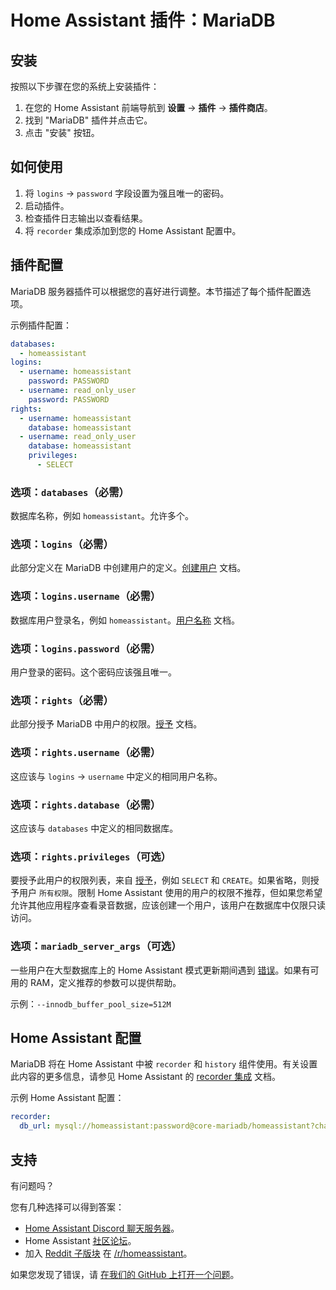 # Home Assistant 插件：MariaDB

## 安装

按照以下步骤在您的系统上安装插件：

1. 在您的 Home Assistant 前端导航到 **设置** -> **插件** -> **插件商店**。
2. 找到 "MariaDB" 插件并点击它。
3. 点击 "安装" 按钮。

## 如何使用

1. 将 `logins` -> `password` 字段设置为强且唯一的密码。
2. 启动插件。
3. 检查插件日志输出以查看结果。
4. 将 `recorder` 集成添加到您的 Home Assistant 配置中。

## 插件配置

MariaDB 服务器插件可以根据您的喜好进行调整。本节描述了每个插件配置选项。

示例插件配置：

```yaml
databases:
  - homeassistant
logins:
  - username: homeassistant
    password: PASSWORD
  - username: read_only_user
    password: PASSWORD
rights:
  - username: homeassistant
    database: homeassistant
  - username: read_only_user
    database: homeassistant
    privileges:
      - SELECT
```

### 选项：`databases`（必需）

数据库名称，例如 `homeassistant`。允许多个。

### 选项：`logins`（必需）

此部分定义在 MariaDB 中创建用户的定义。[创建用户][createuser] 文档。

### 选项：`logins.username`（必需）

数据库用户登录名，例如 `homeassistant`。[用户名称][username] 文档。

### 选项：`logins.password`（必需）

用户登录的密码。这个密码应该强且唯一。

### 选项：`rights`（必需）

此部分授予 MariaDB 中用户的权限。[授予][grant] 文档。

### 选项：`rights.username`（必需）

这应该与 `logins` -> `username` 中定义的相同用户名称。

### 选项：`rights.database`（必需）

这应该与 `databases` 中定义的相同数据库。

### 选项：`rights.privileges`（可选）

要授予此用户的权限列表，来自 [授予][grant]，例如 `SELECT` 和 `CREATE`。如果省略，则授予用户 `所有权限`。限制 Home Assistant 使用的用户的权限不推荐，但如果您希望允许其他应用程序查看录音数据，应该创建一个用户，该用户在数据库中仅限只读访问。

### 选项：`mariadb_server_args`（可选）

一些用户在大型数据库上的 Home Assistant 模式更新期间遇到 [错误][migration-issues]。如果有可用的 RAM，定义推荐的参数可以提供帮助。

示例：`--innodb_buffer_pool_size=512M`

## Home Assistant 配置

MariaDB 将在 Home Assistant 中被 `recorder` 和 `history` 组件使用。有关设置此内容的更多信息，请参见 Home Assistant 的 [recorder 集成][mariadb-ha-recorder] 文档。

示例 Home Assistant 配置：

```yaml
recorder:
  db_url: mysql://homeassistant:password@core-mariadb/homeassistant?charset=utf8mb4
```

## 支持

有问题吗？

您有几种选择可以得到答案：

- [Home Assistant Discord 聊天服务器][discord]。
- Home Assistant [社区论坛][forum]。
- 加入 [Reddit 子版块][reddit] 在 [/r/homeassistant][reddit]。

如果您发现了错误，请 [在我们的 GitHub 上打开一个问题][issue]。

[createuser]: https://mariadb.com/kb/en/create-user/
[username]: https://mariadb.com/kb/en/create-user/#user-name-component
[hostname]: https://mariadb.com/kb/en/create-user/#host-name-component
[grant]: https://mariadb.com/kb/en/grant/
[migration-issues]: https://github.com/home-assistant/core/issues/125339
[mariadb-ha-recorder]: https://www.home-assistant.io/integrations/recorder/
[discord]: https://discord.gg/c5DvZ4e
[forum]: https://community.home-assistant.io
[i386-shield]: https://img.shields.io/badge/i386-yes-green.svg
[issue]: https://github.com/home-assistant/addons/issues
[reddit]: https://reddit.com/r/homeassistant
[repository]: https://github.com/hassio-addons/repository
